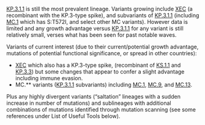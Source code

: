 

<u id='KP_3_1_1'>KP.3.1.1</u> is still the most prevalent lineage. Variants growing include <u id='XEC'>XEC</u> (a recombinant with the KP.3-type spike), and subvariants of <u id='KP_3_1_1'>KP.3.1.1</u> (including <u id='MC_1'>MC.1</u> which has S:T572I, and select other MC variants). However data is limited and any growth advantage versus <u id='KP_3_1_1'>KP.3.1.1</u> for any variant is still relatively small, verses what has been seen for past notable waves.



Variants of current interest (due to their current/potential growth advantage, mutations of potential functional significance, or spread in other countries):



* <u id='XEC'>XEC</u> which also has a KP.3-type spike, (recombinant of <u id='KS_1_1'>KS.1.1</u> and <u id='KP_3_3'>KP.3.3</u>) but some changes that appear to confer a slight advantage including immune evasion.
* MC.** variants (<u id='KP_3_1_1'>KP.3.1.1</u> subvariants) including <u id='MC_1'>MC.1</u>, <u id='MC_9'>MC.9</u>, and <u id='MC_13'>MC.13</u>.

Plus any highly divergent variants (“saltation” lineages with a sudden increase in number of mutations) and sublineages with additional combinations of mutations identified through mutation scanning (see some references under List of Useful Tools below).


<!-- edited -->